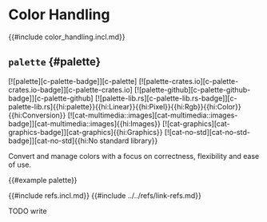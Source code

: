 # Color Handling

{{#include color_handling.incl.md}}

## `palette` {#palette}

[![palette][c-palette-badge]][c-palette] [![palette-crates.io][c-palette-crates.io-badge]][c-palette-crates.io] [![palette-github][c-palette-github-badge]][c-palette-github] [![palette-lib.rs][c-palette-lib.rs-badge]][c-palette-lib.rs]{{hi:palette}}{{hi:Linear}}{{hi:Pixel}}{{hi:Rgb}}{{hi:Color}}{{hi:Conversion}} [![cat-multimedia::images][cat-multimedia::images-badge]][cat-multimedia::images]{{hi:Images}} [![cat-graphics][cat-graphics-badge]][cat-graphics]{{hi:Graphics}} [![cat-no-std][cat-no-std-badge]][cat-no-std]{{hi:No standard library}}

Convert and manage colors with a focus on correctness, flexibility and ease of use.

{{#example palette}}

{{#include refs.incl.md}}
{{#include ../../refs/link-refs.md}}

<div class="hidden">
TODO write
</div>
